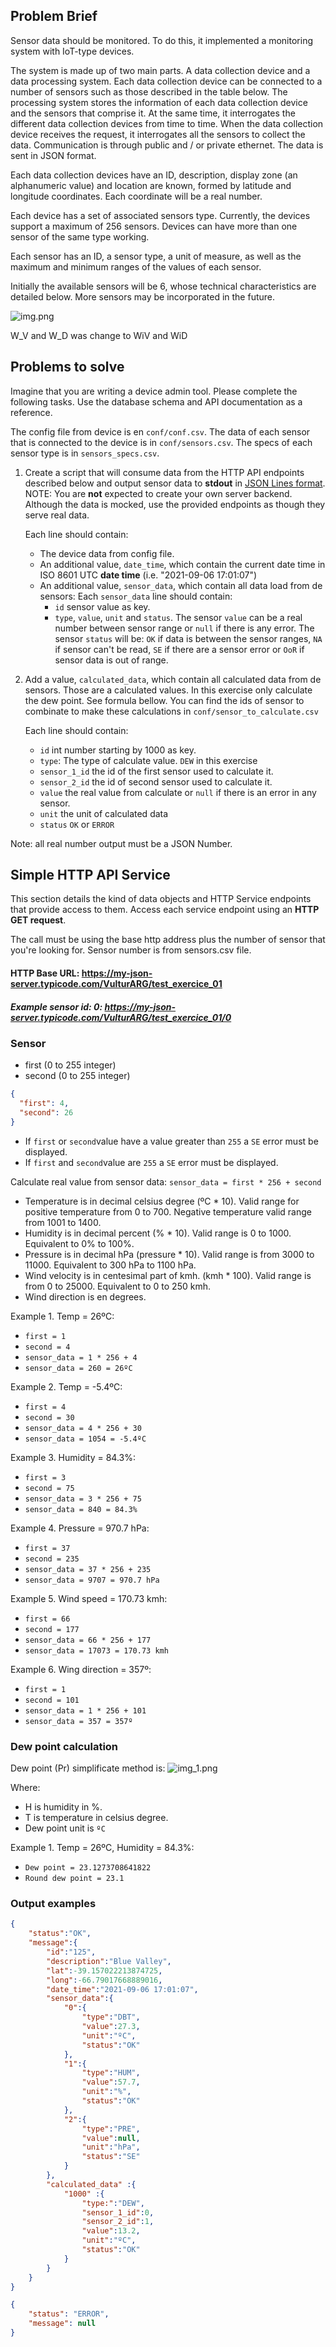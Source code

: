 ## Problem Brief

Sensor data should be monitored. To do this, it implemented a monitoring system with IoT-type devices.

The system is made up of two main parts. A data collection device and a data processing system. Each data collection device can be connected to a number of sensors such as those described in the table below. The processing system stores the information of each data collection device and the sensors that comprise it. At the same time, it interrogates the different data collection devices from time to time. When the data collection device receives the request, it interrogates all the sensors to collect the data. Communication is through public and / or private ethernet. The data is sent in JSON format.

Each data collection devices have an ID, description, display zone (an alphanumeric value) and location are known, formed by latitude and longitude coordinates. Each coordinate will be a real number.

Each device has a set of associated sensors type. Currently, the devices support a maximum of 256 sensors. Devices can have more than one sensor of the same type working.

Each sensor has an ID, a sensor type, a unit of measure, as well as the maximum and minimum ranges of the values of each sensor.

Initially the available sensors will be 6, whose technical characteristics are detailed below. More sensors may be incorporated in the future.

![img.png](img.png)

W_V and W_D was change to WiV and WiD

## Problems to solve

Imagine that you are writing a device admin tool. Please complete the following tasks. Use the database schema and API documentation as a reference.

The config file from device is en `conf/conf.csv`. The data of each sensor that is connected to the device is in `conf/sensors.csv`. The specs of each sensor type is in `sensors_specs.csv`.

1. Create a script that will consume data from the HTTP API endpoints described below and output sensor data to **stdout** in [JSON Lines format](https://jsonlines.org/). NOTE: You are **not** expected to create your own server backend. Although the data is mocked, use the provided endpoints as though they serve real data.

      Each line should contain:
    - The device data from config file.
    - An additional value, `date_time`, which contain the current date time in ISO 8601 UTC **date time** (i.e. "2021-09-06 17:01:07")
    - An additional value, `sensor_data`, which contain all data load from de sensors:
      Each `sensor_data` line should contain:
      - `id` sensor value as key.  
      - `type`, `value`, `unit` and `status`.
        The sensor `value` can be a real number between sensor range or `null` if there is any error.
        The sensor `status` will be: `OK` if data is between the sensor ranges, `NA` if sensor can't be read, `SE` if there are a sensor error or `OoR` if sensor data is out of range. 
2. Add a value, `calculated_data`, which contain all calculated data from de sensors. Those are a calculated values. In this exercise only calculate the dew point. See formula bellow. You can find the ids of sensor to combinate to make these calculations in `conf/sensor_to_calculate.csv` 
      
      Each line should contain:
      - `id` int number starting by 1000 as key.  
      - `type`: The type of calculate value. `DEW` in this exercise
      - `sensor_1_id` the id of the first sensor used to calculate it.
      - `sensor_2_id` the id of second sensor used to calculate it.
      - `value` the real value from calculate or `null` if there is an error in any sensor.
      - `unit` the unit of calculated data
      - `status` `OK` or `ERROR`

Note: all real number output must be a JSON Number.

## Simple HTTP API Service

This section details the kind of data objects and HTTP Service endpoints that provide access to them. Access each service endpoint using an **HTTP GET request**.

The call must be using the base http address plus the number of sensor that you're looking for. Sensor number is from sensors.csv file.

#### HTTP Base URL: https://my-json-server.typicode.com/VulturARG/test_exercice_01

##### Example sensor id: 0: https://my-json-server.typicode.com/VulturARG/test_exercice_01/0

### Sensor

* first (0 to 255 integer)
* second (0 to 255 integer)

```json
{
  "first": 4,
  "second": 26
}
```

- If `first` or `second`value have a value greater than `255` a `SE` error must be displayed.
- If `first` and `second`value are `255` a `SE` error must be displayed.

Calculate real value from sensor data:
`sensor_data = first * 256 + second`

- Temperature is in decimal celsius degree (ºC * 10). Valid range for positive temperature from 0 to 700. Negative temperature valid range from 1001 to 1400.
- Humidity is in decimal percent (% * 10). Valid range is 0 to 1000. Equivalent to 0% to 100%.
- Pressure is in decimal hPa (pressure * 10). Valid range is from 3000 to 11000. Equivalent to 300 hPa to 1100 hPa.
- Wind velocity is in centesimal part of kmh. (kmh * 100). Valid range is from 0 to 25000. Equivalent to 0 to 250 kmh.
- Wind direction is en degrees.

Example 1. Temp = 26ºC:
* `first = 1`
* `second = 4`
* `sensor_data = 1 * 256 + 4`
* `sensor_data = 260 = 26ºC`

Example 2. Temp = -5.4ºC:
* `first = 4`
* `second = 30`
* `sensor_data = 4 * 256 + 30`
* `sensor_data = 1054 = -5.4ºC`

Example 3. Humidity = 84.3%:
* `first = 3`
* `second = 75`
* `sensor_data = 3 * 256 + 75`
* `sensor_data = 840 = 84.3%`

Example 4. Pressure = 970.7 hPa:
* `first = 37`
* `second = 235`
* `sensor_data = 37 * 256 + 235`
* `sensor_data = 9707 = 970.7 hPa`

Example 5. Wind speed = 170.73 kmh:
* `first = 66`
* `second = 177`
* `sensor_data = 66 * 256 + 177`
* `sensor_data = 17073 = 170.73 kmh`

Example 6. Wing direction = 357º:
* `first = 1`
* `second = 101`
* `sensor_data = 1 * 256 + 101`
* `sensor_data = 357 = 357º`

### Dew point calculation

Dew point (Pr) simplificate method is: 
![img_1.png](img_1.png)

Where:
* H is humidity in %.
* T is temperature in celsius degree.
* Dew point unit is `ºC`

Example 1. Temp = 26ºC, Humidity = 84.3%:
* `Dew point = 23.1273708641822`
* `Round dew point = 23.1`

### Output examples

```json
{
    "status":"OK",
    "message":{
        "id":"125",
        "description":"Blue Valley",
        "lat":-39.157022213874725,
        "long":-66.79017668889016,
        "date_time":"2021-09-06 17:01:07",
        "sensor_data":{
            "0":{
                "type":"DBT",
                "value":27.3,
                "unit":"ºC",
                "status":"OK"
            },
            "1":{
                "type":"HUM",
                "value":57.7,
                "unit":"%",
                "status":"OK"
            },
            "2":{
                "type":"PRE",
                "value":null,
                "unit":"hPa",
                "status":"SE"
            }
        },
        "calculated_data" :{
            "1000" :{
                "type:":"DEW",
                "sensor_1_id":0,
                "sensor_2_id":1,
                "value":13.2,
                "unit":"ºC",
                "status":"OK"
            }
        }
    }
}
```

```json
{
    "status": "ERROR",
    "message": null
}
```

